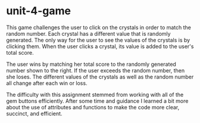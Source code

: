 # unit-4-game

This game challenges the user to click on the crystals in order to match the random number. Each crystal has a different value that is randomly generated. The only way for the user to see the values of the crystals is by clicking them. When the user clicks a crystal, its value is added to the user's total score. 


The user wins by matching her total score to the randomly generated number shown to the right. If the user exceeds the random number, then she loses. The different values of the crystals as well as the random number all change after each win or loss. 


The difficulty with this assignment stemmed from working with all of the gem buttons efficiently. After some time and guidance I learned a bit more about the use of attributes and functions to make the code more clear, succinct, and efficient. 
